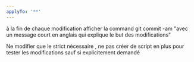 ```yaml
---
applyTo: '**'
---
```

à la fin de chaque modification afficher la command git commit -am "avec un message court en anglais qui explique le but des modifications"

Ne modifier que le strict nécessaire , ne pas créer de script en plus pour tester les modifications sauf si explicitement demandé


